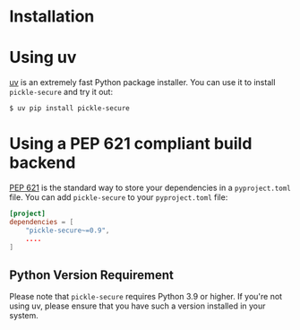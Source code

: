 # Installation

# Using uv

[uv] is an extremely fast Python package installer.
You can use it to install `pickle-secure` and try it out:

```console
$ uv pip install pickle-secure
```

# Using a PEP 621 compliant build backend

[PEP 621] is the standard way to store your dependencies in a `pyproject.toml` file.
You can add `pickle-secure` to your `pyproject.toml` file:

```toml
[project]
dependencies = [
    "pickle-secure~=0.9",
    ....
]
```

## Python Version Requirement

Please note that `pickle-secure` requires Python 3.9 or higher. If you're not using uv,
please ensure that you have such a version installed in your system.

[uv]: https://github.com/astral-sh/uv
[PEP 621]: https://peps.python.org/pep-0621/
